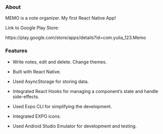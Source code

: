 <h3> About</h3>
<p> MEMO is a note organizer. My first React Native App! </p>
<p> Link to Google Play Store: </p>
https://play.google.com/store/apps/details?id=com.yulia_123.Memo

<h3>Features </h3>

- Write notes, edit and delete. Change themes.

- Built with React Native.

- Used AsyncStorage for storing data.

- Integrated React Hooks for managing a component’s state and handle side-effects.

- Used Expo CLI for simplifying the development.

- Integrated EXPO icons.

- Used Android Studio Emulator for development and testing.

<!-- Fur future release, in app.json:
"package": "com.yulia_123.memos2",
       "versionCode": 2 -->

